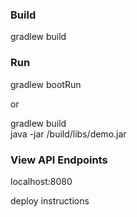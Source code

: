 
### Build
gradlew build

### Run
gradlew bootRun

or

gradlew build  
java -jar /build/libs/demo.jar

### View API Endpoints
localhost:8080

deploy instructions
